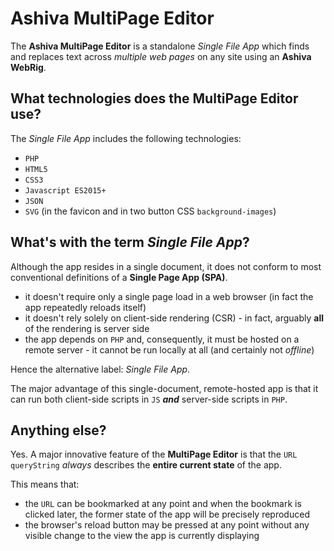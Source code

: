 # Ashiva MultiPage Editor
The **Ashiva MultiPage Editor** is a standalone *Single File App* which finds and replaces text across *multiple web pages* on any site using an **Ashiva WebRig**.

## What technologies does the MultiPage Editor use?
The *Single File App* includes the following technologies:

 - `PHP`
 - `HTML5`
 - `CSS3`
 - `Javascript ES2015+`
 - `JSON`
 - `SVG` (in the favicon and in two button CSS `background-images`)

## What's with the term *Single File App*?
Although the app resides in a single document, it does not conform to most conventional definitions of a **Single Page App (SPA)**.

 - it doesn't require only a single page load in a web browser (in fact the app repeatedly reloads itself)
 - it doesn't rely solely on client-side rendering (CSR) - in fact, arguably **all** of the rendering is server side
 - the app depends on `PHP` and, consequently, it must be hosted on a remote server - it cannot be run locally at all (and certainly not *offline*)

Hence the alternative label: *Single File App*.

The major advantage of this single-document, remote-hosted app is that it can run both client-side scripts in `JS` ***and*** server-side scripts in `PHP`.

## Anything else?

Yes. A major innovative feature of the **MultiPage Editor** is that the `URL queryString` *always* describes the **entire current state** of the app.

This means that:

 - the `URL` can be bookmarked at any point and when the bookmark is clicked later, the former state of the app will be precisely reproduced
 - the browser's reload button may be pressed at any point without any visible change to the view the app is currently displaying
